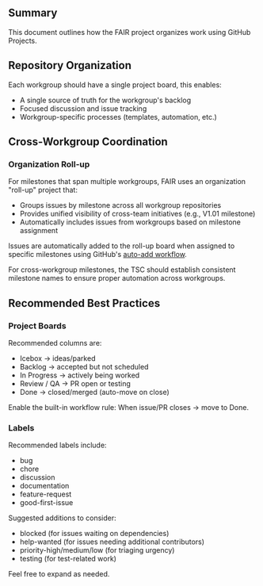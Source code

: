 ## Summary

This document outlines how the FAIR project organizes work using GitHub Projects.

## Repository Organization

Each workgroup should have a single project board, this enables:

- A single source of truth for the workgroup's backlog
- Focused discussion and issue tracking 
- Workgroup-specific processes (templates, automation, etc.)

## Cross-Workgroup Coordination

### Organization Roll-up 

For milestones that span multiple workgroups, FAIR uses an organization "roll-up" project that:

- Groups issues by milestone across all workgroup repositories
- Provides unified visibility of cross-team initiatives (e.g., V1.01 milestone)
- Automatically includes issues from workgroups based on milestone assignment

Issues are automatically added to the roll-up board when assigned to specific milestones using GitHub's [auto-add workflow](https://docs.github.com/en/issues/planning-and-tracking-with-projects/automating-your-project/adding-items-automatically). 

For cross-workgroup milestones, the TSC should establish consistent milestone names to ensure proper automation across workgroups.

## Recommended Best Practices

### Project Boards

Recommended columns are:

- Icebox → ideas/parked
- Backlog → accepted but not scheduled
- In Progress → actively being worked
- Review / QA → PR open or testing
- Done → closed/merged (auto-move on close)

Enable the built-in workflow rule: When issue/PR closes → move to Done.

### Labels

Recommended labels include:

- bug
- chore
- discussion
- documentation
- feature-request
- good-first-issue

Suggested additions to consider:

- blocked (for issues waiting on dependencies)
- help-wanted (for issues needing additional contributors)
- priority-high/medium/low (for triaging urgency)
- testing (for test-related work)

Feel free to expand as needed.
